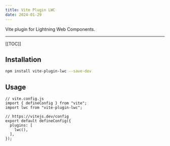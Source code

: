 ```yaml
---
title: Vite Plugin LWC
date: 2024-01-29
---
```


Vite plugin for Lightning Web Components.

---

[[TOC]]

## Installation

```bash
npm install vite-plugin-lwc --save-dev
```

## Usage

```ts:line-numbers {3,8}
// vite.config.js
import { defineConfig } from "vite";
import lwc from "vite-plugin-lwc";

// https://vitejs.dev/config
export default defineConfig({
  plugins: [
	lwc(),
  ],
});
```

